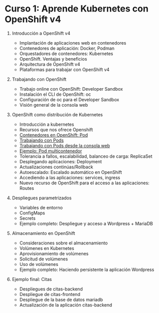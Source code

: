 # Curso 1: Aprende Kubernetes con OpenShift v4

1. Introducción a OpenShift v4
	* Implantación de aplicaciones web en contenedores
	* Contenedores de aplicación: Docker, Podman
	* Orquestadores de contenedores: Kubernetes
	* OpenShift. Ventajas y beneficios
	* Arquitectura de OpenShift v4
	* Plataformas para trabajar con OpenShift v4

2. Trabajando con OpenShift
	* Trabajo online con OpenShift: Developer Sandbox
	* Instalación el CLI de OpenShift: oc
	* Configuración de oc para el Developer Sandbox
	* Visión general de la consola web

3. OpenShift como distribución de Kubernetes
	* Introducción a kubernetes
	* Recursos que nos ofrece Openshift
	* [Contenedores en OpenShift: Pod](modulo3/pod.md)
	* [Trabajando con Pods](modulo3/trabajando_pods.md)
	* [Trabajando con Pods desde la consola web](modulo3/trabajando_pods_web.md)
	* [Ejemplo: Pod multicontenedor](modulo3/pod_multicontenedor.md)
	* Tolerancia a fallos, escalabilidad, balanceo de carga: ReplicaSet
	* Desplegando aplicaciones: Deployment
	* Actualizaciones continúas/Rollback
	* Autoescalado: Escalado automático en OpenShift
	* Accediendo a las aplicaciones: services, ingress
	* Nuevo recurso de OpenShift para el acceso a las aplicaciones: Routes

4. Despliegues parametrizados
	* Variables de entorno
    * ConfigMaps
    * Secrets
    * Ejemplo completo: Despliegue y acceso a Wordpress + MariaDB

5. Almacenamiento en OpenShift
	* Consideraciones sobre el almacenamiento
	* Volúmenes en Kubernetes
	* Aprovisionamiento de volúmenes
	* Solicitud de volúmenes
	* Uso de volúmenes
	* Ejemplo completo: Haciendo persistente la aplicación Wordpress

6. Ejemplo final: Citas
	* Despliegues de citas-backend
	* Despliegue de citas-frontend
	* Despliegue de la base de datos mariadb
	* Actualización de la aplicación citas-backend
	